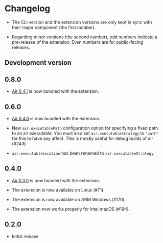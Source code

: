 # Changelog

- The CLI version and the extension versions are only kept in sync with their major component (the first number).

- Regarding minor versions (the second number), odd numbers indicate a pre-release of the extension. Even numbers are for public-facing releases.


## Development version


## 0.8.0

- [Air 0.4.1](https://github.com/posit-dev/air/blob/main/CHANGELOG.md) is now bundled with the extension.


## 0.6.0

- [Air 0.4.0](https://github.com/posit-dev/air/blob/main/CHANGELOG.md) is now bundled with the extension.

- New `air.executablePath` configuration option for specifying a fixed path to an air executable. You must also set `air.executableStrategy` to `"path"` for this to have any affect. This is mostly useful for debug builds of air (#243).

- `air.executableLocation` has been renamed to `air.executableStrategy`.


## 0.4.0

- [Air 0.3.0](https://github.com/posit-dev/air/blob/main/CHANGELOG.md) is now bundled with the extension.

- The extension is now available on Linux (#71).

- The extension is now available on ARM Windows (#170).

- The extension now works properly for Intel macOS (#194).


## 0.2.0

- Initial release
